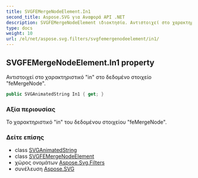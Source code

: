 ```yaml
---
title: SVGFEMergeNodeElement.In1
second_title: Aspose.SVG για Αναφορά API .NET
description: SVGFEMergeNodeElement ιδιοκτησία. Αντιστοιχεί στο χαρακτηριστικό in στο δεδομένο στοιχείο feMergeNode.
type: docs
weight: 10
url: /el/net/aspose.svg.filters/svgfemergenodeelement/in1/
---
```

## SVGFEMergeNodeElement.In1 property

Αντιστοιχεί στο χαρακτηριστικό "in" στο δεδομένο στοιχείο "feMergeNode".

```csharp
public SVGAnimatedString In1 { get; }
```

### Αξία περιουσίας

Το χαρακτηριστικό "in" του δεδομένου στοιχείου "feMergeNode".

### Δείτε επίσης

* class [SVGAnimatedString](../../../aspose.svg.datatypes/svganimatedstring/)
* class [SVGFEMergeNodeElement](../)
* χώρος ονομάτων [Aspose.Svg.Filters](../../svgfemergenodeelement/)
* συνέλευση [Aspose.SVG](../../../)


